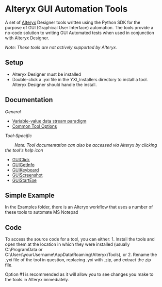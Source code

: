 # Alteryx GUI Automation Tools

A set of [Alteryx](https://www.alteryx.com/) Designer tools written using the Python SDK for the purpose of GUI (Graphical User Interface) automation. The tools provide a no-code solution to writing GUI Automated tests when used in conjunction with Alteryx Designer.

_Note: These tools are not actively supported by Alteryx._

## Setup

- Alteryx Designer must be installed
- Double-click a .yxi file in the YXI_Installers directory to install a tool. Alteryx Designer should handle the install.

## Documentation

*General*

- [Variable-value data stream paradigm](https://alteryx.github.io/ui-automation-samples/Help_Pages/VariableValueDataStreamFormat.html)
- [Common Tool Options](https://alteryx.github.io/ui-automation-samples/Help_Pages/CommonToolOptions.html)

*Tool-Specific*

&nbsp;&nbsp;&nbsp;&nbsp;&nbsp;&nbsp;&nbsp;&nbsp;_Note: Tool documentation can also be accessed via Alteryx by clicking the tool's help icon_

- [GUIClick](https://alteryx.github.io/ui-automation-samples/Help_Pages/GUIClickToolHelp.html)
- [GUIGetInfo]()
- [GUIKeyboard]()
- [GUIScreenshot]()
- [GUIStartExe]()

## Simple Example
In the Examples folder, there is an Alteryx workflow that uses a number of these tools to automate MS Notepad

## Code
To access the source code for a tool, you can either: 1. Install the tools and open them at the location in which they were installed (usually C:\ProgramData or C:\Users\yourUsername\AppData\Roaming\Alteryx\Tools), or 2. Rename the .yxi file of the tool in question, replacing .yxi with .zip, and extract the zip file.

Option #1 is recommended as it will allow you to see changes you make to the tools in Alteryx immediately.
